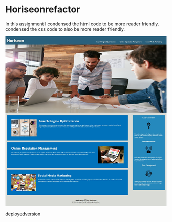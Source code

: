 # Horiseonrefactor

In this assignment I condensed the html code to be more reader friendly. condensed the css code to also be more reader friendly.

![horiseonwebpage](./assets/images/horiesonpage.jpeg)

[deployedversion](https://papagamer2020.github.io/Horiseon-refactor/)
